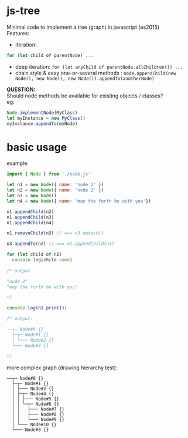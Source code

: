# js-tree
Minimal code to implement a tree (graph) in javascript (es2015)  
Features:  
- iteration: 
```javascript
for (let child of parentNode) ...
```
- deep iteration: `for (let anyChild of parentNode.allChildren()) ...`
- chain style & easy one-or-several methods : `node.appendChild(new Node(), new Node(), new Node()).appendTo(anotherNode)`



**QUESTION:**  
Should node methods be available for existing objects / classes?  
eg: 
```javascript
Node.implementNode(MyClass)
let myInstance = new MyClass()
myInstance.appendTo(myNode)
```

# basic usage
example:

```javascript
import { Node } from './node.js'

let n1 = new Node({ name: 'node 1' })
let n2 = new Node({ name: 'node 2' })
let n3 = new Node()
let n4 = new Node({ name: 'may the forth be with you'})

n1.appendChild(n2)
n1.appendChild(n3)
n1.appendChild(n4)

n1.removeChild(n3) // === n3.detach()

n3.appendTo(n2) // === n2.appendChild(n3)

for (let child of n1)
  console.log(child.name)
  
/* output

"node 2"
"may the forth be with you"

*/

console.log(n1.print())

/* output:

──┬─ Node#0 {}
  ├─┬─ Node#1 {}
  │ └─── Node#2 {}
  └─── Node#3 {}
  
*/

```

more complex graph (drawing hierarchy test):
```
──┬─ Node#0 {}
  ├─┬─ Node#1 {}
  │ ├─── Node#2 {}
  │ ├─┬─ Node#4 {}
  │ │ ├─── Node#5 {}
  │ │ └─┬─ Node#6 {}
  │ │   ├─── Node#7 {}
  │ │   ├─── Node#8 {}
  │ │   └─── Node#9 {}
  │ └─── Node#10 {}
  └─── Node#3 {}
```
